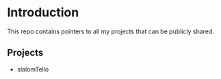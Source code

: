 # Introduction
This repo contains pointers to all my projects that can be publicly shared.

## Projects
- slalomTello

